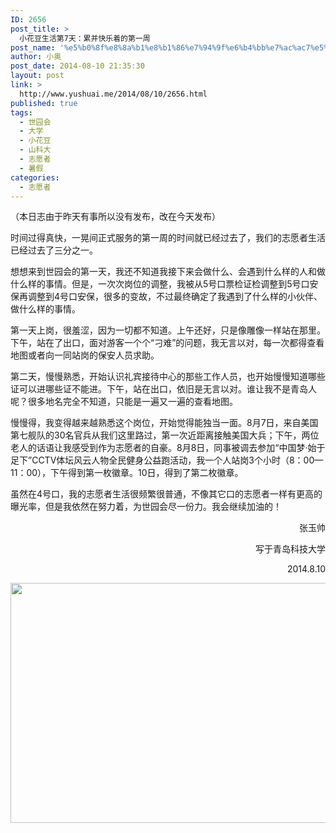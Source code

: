 ```yaml
---
ID: 2656
post_title: >
  小花豆生活第7天：累并快乐着的第一周
post_name: '%e5%b0%8f%e8%8a%b1%e8%b1%86%e7%94%9f%e6%b4%bb%e7%ac%ac7%e5%a4%a9%ef%bc%9a%e7%b4%af%e5%b9%b6%e5%bf%ab%e4%b9%90%e7%9d%80%e7%9a%84%e7%ac%ac%e4%b8%80%e5%91%a8'
author: 小奥
post_date: 2014-08-10 21:35:30
layout: post
link: >
  http://www.yushuai.me/2014/08/10/2656.html
published: true
tags:
  - 世园会
  - 大学
  - 小花豆
  - 山科大
  - 志愿者
  - 暑假
categories:
  - 志愿者
---
```

（本日志由于昨天有事所以没有发布，改在今天发布）

时间过得真快，一晃间正式服务的第一周的时间就已经过去了，我们的志愿者生活已经过去了三分之一。

想想来到世园会的第一天，我还不知道我接下来会做什么、会遇到什么样的人和做什么样的事情。但是，一次次岗位的调整，我被从5号口票检证检调整到5号口安保再调整到4号口安保，很多的变故，不过最终确定了我遇到了什么样的小伙伴、做什么样的事情。

第一天上岗，很羞涩，因为一切都不知道。上午还好，只是像雕像一样站在那里。下午，站在了出口，面对游客一个个“刁难”的问题，我无言以对，每一次都得查看地图或者向一同站岗的保安人员求助。

第二天，慢慢熟悉，开始认识礼宾接待中心的那些工作人员，也开始慢慢知道哪些证可以进哪些证不能进。下午，站在出口，依旧是无言以对。谁让我不是青岛人呢？很多地名完全不知道，只能是一遍又一遍的查看地图。

慢慢得，我变得越来越熟悉这个岗位，开始觉得能独当一面。8月7日，来自美国第七舰队的30名官兵从我们这里路过，第一次近距离接触美国大兵；下午，两位老人的话语让我感受到作为志愿者的自豪。8月8日，同事被调去参加“中国梦·始于足下”CCTV体坛风云人物全民健身公益跑活动，我一个人站岗3个小时（8：00—11：00），下午得到第一枚徽章。10日，得到了第二枚徽章。

虽然在4号口，我的志愿者生活很频繁很普通，不像其它口的志愿者一样有更高的曝光率，但是我依然在努力着，为世园会尽一份力。我会继续加油的！
<p style="text-align: right;">张玉帅</p>
<p style="text-align: right;">写于青岛科技大学</p>
<p style="text-align: right;">2014.8.10</p>
<p style="text-align: center;"><img class="alignnone" src="http://image15-c.poco.cn/mypoco/myphoto/20140811/18/4269732320140811184000059.jpg" alt="" width="512" height="384" /></p>